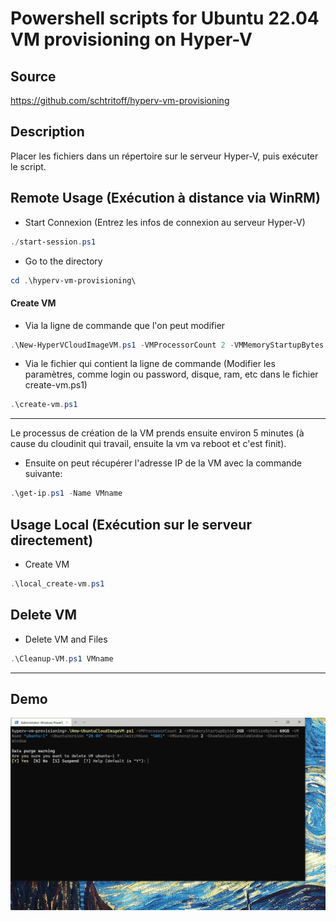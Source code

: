 # Powershell scripts for Ubuntu 22.04 VM provisioning on Hyper-V

## Source

https://github.com/schtritoff/hyperv-vm-provisioning

## Description

Placer les fichiers dans un répertoire sur le serveur Hyper-V, puis exécuter le script.

## Remote Usage (Exécution à distance via WinRM)

- Start Connexion (Entrez les infos de connexion au serveur Hyper-V)
```powershell
./start-session.ps1
```

- Go to the directory
```powershell
cd .\hyperv-vm-provisioning\
```
#### Create VM 

- Via la ligne de commande que l'on peut modifier 
```powershell
.\New-HyperVCloudImageVM.ps1 -VMProcessorCount 2 -VMMemoryStartupBytes 2GB -VHDSizeBytes 60GB -VMName "ubuntu-100" -ImageVersion "22.04" -VMGeneration 2 -VirtualSwitchName "NIC - VM" -VMMachine_StoragePath "H:\hyperv" -GuestAdminUsername "user" -GuestAdminPassword "password"
```

- Via le fichier qui contient la ligne de commande (Modifier les paramètres, comme login ou password, disque, ram, etc dans le fichier create-vm.ps1)
```powershell
.\create-vm.ps1
```
---
Le processus de création de la VM prends ensuite environ 5 minutes (à cause du cloudinit qui travail, ensuite la vm va reboot et c'est finit).

- Ensuite on peut récupérer l'adresse IP de la VM avec la commande suivante:
```powershell
.\get-ip.ps1 -Name VMname
```

## Usage Local (Exécution sur le serveur directement)

- Create VM
```powershell
.\local_create-vm.ps1
```

## Delete VM

- Delete VM and Files
```powershell
.\Cleanup-VM.ps1 VMname
```


---

## Demo

![](intro.gif)

